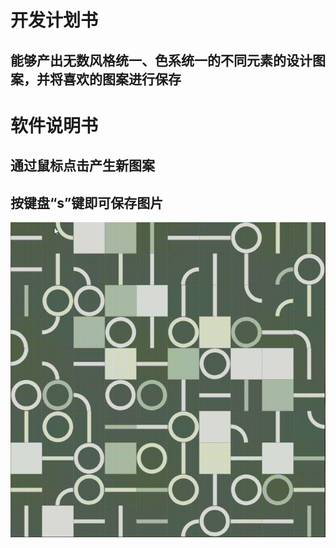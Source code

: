 # 开发计划书
## 能够产出无数风格统一、色系统一的不同元素的设计图案，并将喜欢的图案进行保存

# 软件说明书
## 通过鼠标点击产生新图案
## 按键盘“s”键即可保存图片

![](https://github.com/yiyiying/work/blob/main/%E5%9B%BE%E7%89%87/%E7%AC%AC%E4%B9%9D%E6%AC%A1%E4%BD%9C%E4%B8%9A.gif)
